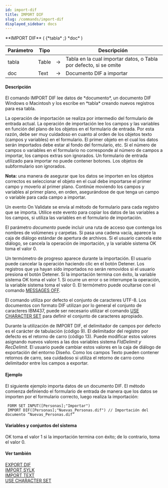 ```yaml
---
id: import-dif
title: IMPORT DIF
slug: /commands/import-dif
displayed_sidebar: docs
---
```


<!--REF #_command_.IMPORT DIF.Syntax-->**IMPORT DIF** ( {*tabla* ;} *doc* )<!-- END REF-->
<!--REF #_command_.IMPORT DIF.Params-->
| Parámetro | Tipo |  | Descripción |
| --- | --- | --- | --- |
| tabla | Table | &rarr; | Tabla en la cual importar datos, o Tabla por defecto, si se omite |
| doc | Text | &rarr; | Documento DIF a importar |

<!-- END REF-->

#### Descripción 

<!--REF #_command_.IMPORT DIF.Summary-->El comando IMPORT DIF lee datos de *documento*, un documento DIF Windows o Macintosh y los escribe en *tabla* creando nuevos registros para esa tabla.<!-- END REF-->

La operación de importación se realiza por intermedio del formulario de entrada actual. La operación de importación lee los campos y las variables en función del plano de los objetos en el formulario de entrada. Por esta razón, debe ser muy cuidadoso en cuanto al orden de los objetos texto (campos y variables) en el formulario. El primer objeto en el cual los datos serán importados debe estar al fondo del formulario, etc. Si el número de campos o variables en el formulario no corresponde al número de campos a importar, los campos extras son ignorados. Un formulario de entrada utilizado para importar no puede contener botones. Los objetos de subformulario son ignorados.

**Nota:** una manera de asegurar que los datos se importen en los objetos correctos es seleccionar el objeto en el cual debe importarse el primer campo y moverlo al primer plano. Continúe moviendo los campos y variables al primer plano, en orden, asegurándose de que tenga un campo o variable para cada campo a importar. 

Un evento On Validate se envía al método de formulario para cada registro que se importa. Utilice este evento para copiar los datos de las variables a los campos, si utiliza las variables en el formulario de importación.

El parámetro *documento* puede incluir una ruta de acceso que contenga los nombres de volúmenes y carpetas. Si pasa una cadena vacía, aparece la caja de diálogo estándar de apertura de archivos. Si el usuario cancela este diálogo, se cancela la operación de importación, y la variable sistema OK toma el valor 0.

Un termómetro de progreso aparece durante la importación. El usuario puede cancelar la operación haciendo clic en el botón Detener. Los registros que ya hayan sido importados no serán removidos si el usuario presiona el botón Detener. Si la importación termina con éxito, la variable sistema OK toma el valor 1\. Si ocurre un error o se interrumpe la operación, la variable sistema toma el valor 0\. El termómetro puede ocultarse con el comando [MESSAGES OFF](messages-off.md). 

El comando utiliza por defecto el conjunto de caracteres UTF-8\. Los documentos con formato DIF utilizan por lo general el conjunto de caracteres IBM437, puede ser necesario utilizar el comando [USE CHARACTER SET](use-character-set.md) para definir el conjunto de caracteres apropiado.  
  
Durante la utilización de IMPORT DIF, el delimitador de campos por defecto es el carácter de tabulación (código 9). El delimitador del registro por defecto es el retorno de carro (código 13). Puede modificar estos valores asignando nuevos valores a las dos variables sistema *FldDelimit y* *RecDelimit*. El usuario puede cambiar estos valores en la caja de diálogo de exportación del entorno Diseño. Como los campos Texto pueden contener retornos de carro, sea cuidadoso si utiliza el retorno de carro como delimitador entre los campos a exportar.

#### Ejemplo 

El siguiente ejemplo importa datos de un documento DIF. El método comienza definiendo el formulario de entrada de manera que los datos se importen por el formulario correcto, luego realiza la importación:

```4d
 FORM SET INPUT([Personas];"Importar")
 IMPORT DIF([Personas];"Nuevas_Personas.dif") // Importación del documento “Nuevas_Personas.dif”
```

#### Variables y conjuntos del sistema 

OK toma el valor 1 si la importación termina con éxito; de lo contrario, toma el valor 0.

#### Ver también 

[EXPORT DIF](export-dif.md)  
[IMPORT SYLK](import-sylk.md)  
[IMPORT TEXT](import-text.md)  
[USE CHARACTER SET](use-character-set.md)  